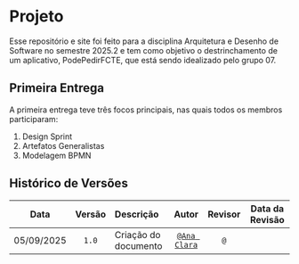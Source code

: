 # Projeto

Esse repositório e site foi feito para a disciplina Arquitetura e Desenho de Software no semestre 2025.2 e tem como objetivo o destrinchamento de um aplicativo, PodePedirFCTE, que está sendo idealizado pelo grupo 07.

## Primeira Entrega

A primeira entrega teve três focos principais, nas quais todos os membros participaram:

1. Design Sprint
2. Artefatos Generalistas
3. Modelagem BPMN

## Histórico de Versões


| **Data**       | **Versão** | **Descrição**                         | **Autor**                                      | **Revisor**                                      | **Data da Revisão** |
| :--------: | :----: | :-------------------------------- | :----------------------------------------: | :----------------------------------------: | :-------------: |
| 05/09/2025 |  `1.0`   | Criação do documento |[`@Ana Clara`](https://github.com/anabborges) | [`@`](https://github.com/) |    |